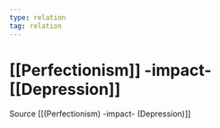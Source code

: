 ```yaml
---
type: relation
tag: relation
---
```

# [[Perfectionism]] -impact- [[Depression]]
Source [[(Perfectionism) -impact- (Depression)]]

